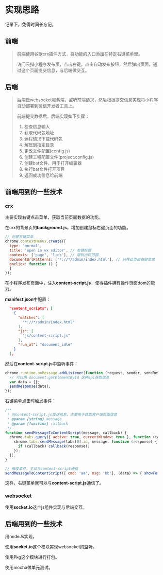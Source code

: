 # 实现思路

记录下，免得时间长忘记。



## 前端

> 前端使用谷歌crx插件方式，将功能的入口添加在特定右键菜单里。
>
> 访问云指小程序发布页，点击右键，点击自动发布按钮，然后弹出页面，通过这个页面提交信息，与后端做交互。



## 后端

> 后端做websocket服务端，监听前端请求，然后根据提交信息实现将小程序自动部署到微信开发者工具上。
>
> 前端提交数据后，后端实现如下步骤：
>
> 1. 检查信息输入
> 2. 获取代码包地址
> 3. 远程请求下载代码包
> 4. 解压到指定目录
> 5. 更改文件配置(config.js)
> 6. 创建工程配置文件(project.config.js)
> 7. 创建bat文件，用于打开编辑器
> 8. 执行bat文件打开项目
> 9. 返回成功信息给前端



## 前端用到的一些技术

### crx

主要实现右键点击菜单，获取当前页面数据的功能。

在crx的背景页的**background.js**，增加创建鼠标右键页面的功能。

```javascript
// 创建右键菜单
chrome.contextMenus.create({
  type: 'normal',
  title: 'open in wx editor', // 右键标题
  contexts: ['page', 'link'], // 限制出现范围
  documentUrlPatterns: ['*://*/admin/index.html'], // 只在此页面右键菜单  
  onclick: function () {
  }
});
```

在小程序发布页面中，注入**content-script.js**，使得插件拥有操作页面dom的能力。

**manifest.json**中配置：

```json
  "content_scripts": [
    {
      "matches": [
        "*://*/admin/index.html"
      ],
      "js": [
        "js/content-script.js"
      ],
      "run_at": "document_idle"
    }
  ],
```

然后在**content-script.js**中监听事件：

```javascript
chrome.runtime.onMessage.addListener(function (request, sender, sendResponse) {
  // 可以用 document.getElementById 这种api获取信息
  var data = {};
  sendResponse(data);
});
```

右键菜单点击时触发事件：

```javascript
/**
 * 向content-script.js发送信息，主要用于获取客户端页面信息
 * @param {string} message 
 * @param {function} callback 
 */
function sendMessageToContentScript(message, callback) {
  chrome.tabs.query({ active: true, currentWindow: true }, function (tabs) {
    chrome.tabs.sendMessage(tabs[0].id, message, function (response) {
      if (callback) callback(response);
    });
  });
}

// 触发事件，主动与content-script通信
sendMessageToContentScript({ cmd: 'aa', msg: 'bb'}, (data) => { showForm(data) });
```

这样，右键菜单就可以与**content-script.js**通信了。



### websocket

使用**socket.io**这个js组件实现与后端交互。





## 后端用到的一些技术

用nodeJs实现，

使用**socket.io**这个模块实现websocket的监听。

使用Pkg这个模块进行打包。

使用mocha做单元测试。





